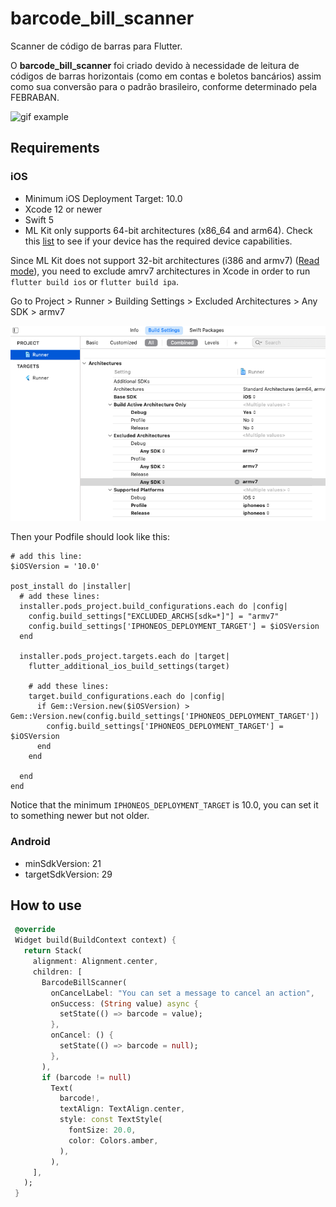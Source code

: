 # barcode_bill_scanner
Scanner de código de barras para Flutter.

O **barcode_bill_scanner** foi criado devido à necessidade de leitura de códigos de barras horizontais (como em contas e boletos bancários) assim como sua conversão para o padrão brasileiro, conforme determinado pela FEBRABAN.

![gif example](https://user-images.githubusercontent.com/11953552/148662123-32c06f35-3dd0-4faf-94cb-8ed56a54e20c.gif)

## Requirements

### iOS

- Minimum iOS Deployment Target: 10.0
- Xcode 12 or newer
- Swift 5
- ML Kit only supports 64-bit architectures (x86_64 and arm64). Check this [list](https://developer.apple.com/support/required-device-capabilities/) to see if your device has the required device capabilities.

Since ML Kit does not support 32-bit architectures (i386 and armv7) ([Read mode](https://developers.google.com/ml-kit/migration/ios)), you need to exclude amrv7 architectures in Xcode in order to run `flutter build ios` or `flutter build ipa`.

Go to Project > Runner > Building Settings > Excluded Architectures > Any SDK > armv7

![](https://github.com/bharat-biradar/Google-Ml-Kit-plugin/blob/master/ima/build_settings_01.png)

Then your Podfile should look like this:

```
# add this line:
$iOSVersion = '10.0'

post_install do |installer|
  # add these lines:
  installer.pods_project.build_configurations.each do |config|
    config.build_settings["EXCLUDED_ARCHS[sdk=*]"] = "armv7"
    config.build_settings['IPHONEOS_DEPLOYMENT_TARGET'] = $iOSVersion
  end
  
  installer.pods_project.targets.each do |target|
    flutter_additional_ios_build_settings(target)
    
    # add these lines:
    target.build_configurations.each do |config|
      if Gem::Version.new($iOSVersion) > Gem::Version.new(config.build_settings['IPHONEOS_DEPLOYMENT_TARGET'])
        config.build_settings['IPHONEOS_DEPLOYMENT_TARGET'] = $iOSVersion
      end
    end
    
  end
end
```

Notice that the minimum `IPHONEOS_DEPLOYMENT_TARGET` is 10.0, you can set it to something newer but not older.

### Android

- minSdkVersion: 21
- targetSdkVersion: 29

## How to use
```dart
 @override
 Widget build(BuildContext context) {
   return Stack(
     alignment: Alignment.center,
     children: [
       BarcodeBillScanner(
         onCancelLabel: "You can set a message to cancel an action",
         onSuccess: (String value) async {
           setState(() => barcode = value);
         },
         onCancel: () {
           setState(() => barcode = null);
         },
       ),
       if (barcode != null)
         Text(
           barcode!,
           textAlign: TextAlign.center,
           style: const TextStyle(
             fontSize: 20.0,
             color: Colors.amber,
           ),
         ),
     ],
   );
 }
```
